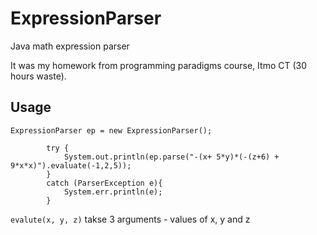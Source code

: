 # ExpressionParser
Java math expression parser

It was my homework from programming paradigms course, Itmo CT (30 hours waste).

## Usage

~~~
ExpressionParser ep = new ExpressionParser();

        try {
            System.out.println(ep.parse("-(x+ 5*y)*(-(z+6) + 9*x*x)").evaluate(-1,2,5));
        }
        catch (ParserException e){
            System.err.println(e);
        }
~~~
`evalute(x, y, z)` takse 3 arguments - values of x, y and z
